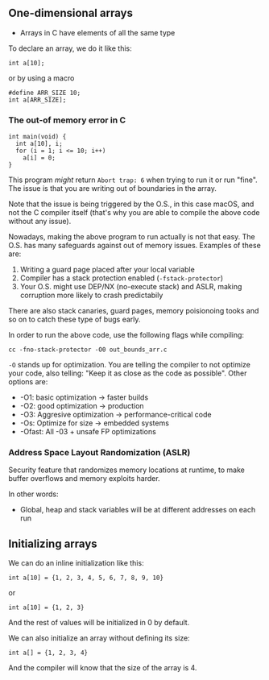 ## One-dimensional arrays

- Arrays in C have elements of all the same type

To declare an array, we do it like this:

```
int a[10];
```

or by using a macro

```
#define ARR_SIZE 10;
int a[ARR_SIZE]; 
```

### The out-of memory error in C

```
int main(void) {
  int a[10], i;
  for (i = 1; i <= 10; i++)
    a[i] = 0;
}
```

This program *might* return `Abort trap: 6` when trying to run it or run "fine". The issue is that you are writing out of boundaries in the
array. 

Note that the issue is being triggered by the O.S., in this case macOS, and not the C compiler itself (that's why you are able
to compile the above code without any issue).

Nowadays, making the above program to run actually is not that easy. The O.S. has many safeguards against out of memory issues. Examples of these are:
1. Writing a guard page placed after your local variable
2. Compiler has a stack protection enabled (`-fstack-protector`)
3. Your O.S. might use DEP/NX (no-execute stack) and ASLR, making
corruption more likely to crash predictabily

There are also stack canaries, guard pages, memory poisionoing tooks and so on to catch these type of bugs early.

In order to run the above code, use the following flags while compiling:

```
cc -fno-stack-protector -O0 out_bounds_arr.c
```

`-O` stands up for optimization. You are telling the compiler to
not optimize your code, also telling: "Keep it as close as the code as possible". Other options are:

- -O1: basic optimization -> faster builds
- -O2: good optimization -> production
- -O3: Aggresive optimization -> performance-critical code
- -Os: Optimize for size -> embedded systems
- -Ofast: All -03 + unsafe FP optimizations

### Address Space Layout Randomization (ASLR)

Security feature that randomizes memory locations at runtime, to make buffer overflows and memory exploits harder.

In other words:
- Global, heap and stack variables will be at different addresses on each run


## Initializing arrays

We can do an inline initialization like this:

```
int a[10] = {1, 2, 3, 4, 5, 6, 7, 8, 9, 10}
```

or 

```
int a[10] = {1, 2, 3}
```

And the rest of values will be initialized in 0 by default.

We can also initialize an array without defining its size:

```
int a[] = {1, 2, 3, 4}
```

And the compiler will know that the size of the array is 4. 
